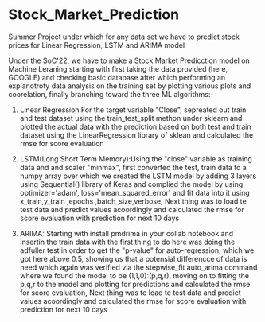 # Stock_Market_Prediction
Summer Project under which for any data set we have to predict stock prices for Linear Regression, LSTM and ARIMA model

Under the SoC'22, we have to make a Stock Market Predicction model on Machine Leraning starting with first taking the data provided (here, GOOGLE) and checking basic database after which performing an explanotroty data analysis on the training set by plotting various plots and coorelation, finally branching toward the three ML algorithms:-

1) Linear Regression:For the target variable "Close", sepreated out train and test dataset using the train_test_split methon under sklearn and plotted the actual data with the prediction based on both test and train dataset using the LinearRegression library of sklean and calculated the rmse for score evaluation

2) LSTM(Long Short Term Memory):Using the "close" variable as training data and and scaler "minmax", first converted the test, train data to a numpy array over which we created the LSTM model by adding 3 layers using Sequential() library of Keras and complied the model by using optimizer='adam', loss='mean_squared_error' and fit data into it using x_train,y_train ,epochs ,batch_size,verbose, Next thing was to load te test data and predict values acoordingly and calculated the rmse for score evaluation with prediction for next 10 days

3) ARIMA: Starting with install pmdrima in your collab notebook and insertin the train data with the first thing to do here was doing the adfuller test in order to get the "p-value" for auto-regression, which we got here above 0.5, showing us that a potensial differencce of data is need which again was verified via the stepwise_fit auto_arima command where we found the model to be (1,1,0):(p,q,r), moving on to fitting the p,q,r to the model and plotting for predictions and calculated the rmse for score evaluation, Next thing was to load te test data and predict values acoordingly and calculated the rmse for score evaluation with prediction for next 10 days
